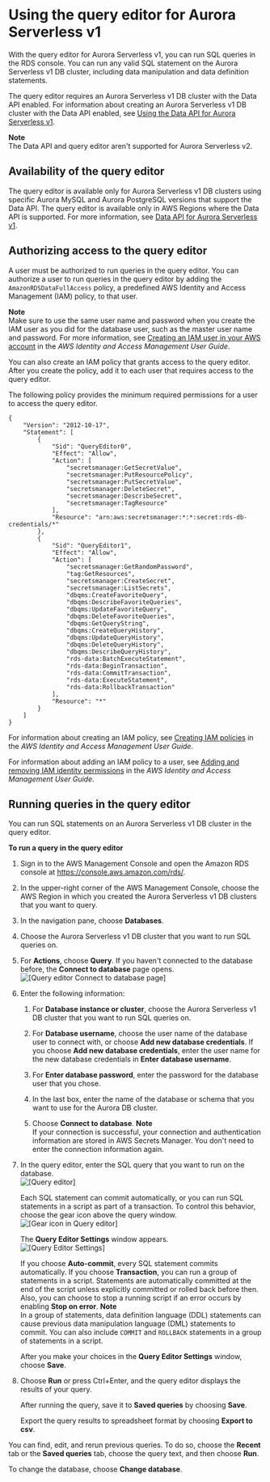 # Using the query editor for Aurora Serverless v1<a name="query-editor"></a><a name="query_editor"></a>

With the query editor for Aurora Serverless v1, you can run SQL queries in the RDS console\. You can run any valid SQL statement on the Aurora Serverless v1 DB cluster, including data manipulation and data definition statements\.

The query editor requires an Aurora Serverless v1 DB cluster with the Data API enabled\. For information about creating an Aurora Serverless v1 DB cluster with the Data API enabled, see [Using the Data API for Aurora Serverless v1](data-api.md)\.

**Note**  
The Data API and query editor aren't supported for Aurora Serverless v2\.

## Availability of the query editor<a name="query-editor.regions"></a>

The query editor is available only for Aurora Serverless v1 DB clusters using specific Aurora MySQL and Aurora PostgreSQL versions that support the Data API\. The query editor is available only in AWS Regions where the Data API is supported\. For more information, see [Data API for Aurora Serverless v1](Concepts.Aurora_Fea_Regions_DB-eng.Feature.Data_API.md)\.

## Authorizing access to the query editor<a name="query-editor.access"></a>

A user must be authorized to run queries in the query editor\. You can authorize a user to run queries in the query editor by adding the `AmazonRDSDataFullAccess` policy, a predefined AWS Identity and Access Management \(IAM\) policy, to that user\.

**Note**  
Make sure to use the same user name and password when you create the IAM user as you did for the database user, such as the master user name and password\. For more information, see [Creating an IAM user in your AWS account](https://docs.aws.amazon.com/IAM/latest/UserGuide/id_users_create.html) in the *AWS Identity and Access Management User Guide*\.

You can also create an IAM policy that grants access to the query editor\. After you create the policy, add it to each user that requires access to the query editor\.

The following policy provides the minimum required permissions for a user to access the query editor\.

```
{
    "Version": "2012-10-17",
    "Statement": [
        {
            "Sid": "QueryEditor0",
            "Effect": "Allow",
            "Action": [
                "secretsmanager:GetSecretValue",
                "secretsmanager:PutResourcePolicy",
                "secretsmanager:PutSecretValue",
                "secretsmanager:DeleteSecret",
                "secretsmanager:DescribeSecret",
                "secretsmanager:TagResource"
            ],
            "Resource": "arn:aws:secretsmanager:*:*:secret:rds-db-credentials/*"
        },
        {
            "Sid": "QueryEditor1",
            "Effect": "Allow",
            "Action": [
                "secretsmanager:GetRandomPassword",
                "tag:GetResources",
                "secretsmanager:CreateSecret",
                "secretsmanager:ListSecrets",
                "dbqms:CreateFavoriteQuery",
                "dbqms:DescribeFavoriteQueries",
                "dbqms:UpdateFavoriteQuery",
                "dbqms:DeleteFavoriteQueries",
                "dbqms:GetQueryString",
                "dbqms:CreateQueryHistory",
                "dbqms:UpdateQueryHistory",
                "dbqms:DeleteQueryHistory",
                "dbqms:DescribeQueryHistory",
                "rds-data:BatchExecuteStatement",
                "rds-data:BeginTransaction",
                "rds-data:CommitTransaction",
                "rds-data:ExecuteStatement",
                "rds-data:RollbackTransaction"
            ],
            "Resource": "*"
        }
    ]
}
```

For information about creating an IAM policy, see [Creating IAM policies](https://docs.aws.amazon.com/IAM/latest/UserGuide/access_policies_create.html) in the *AWS Identity and Access Management User Guide*\.

For information about adding an IAM policy to a user, see [Adding and removing IAM identity permissions](https://docs.aws.amazon.com/IAM/latest/UserGuide/access_policies_manage-attach-detach.html) in the *AWS Identity and Access Management User Guide*\.

## Running queries in the query editor<a name="query-editor.running"></a>

You can run SQL statements on an Aurora Serverless v1 DB cluster in the query editor\.

**To run a query in the query editor**

1. Sign in to the AWS Management Console and open the Amazon RDS console at [https://console\.aws\.amazon\.com/rds/](https://console.aws.amazon.com/rds/)\.

1. In the upper\-right corner of the AWS Management Console, choose the AWS Region in which you created the Aurora Serverless v1 DB clusters that you want to query\.

1. In the navigation pane, choose **Databases**\.

1. Choose the Aurora Serverless v1 DB cluster that you want to run SQL queries on\.

1. For **Actions**, choose **Query**\. If you haven't connected to the database before, the **Connect to database** page opens\.  
![\[Query editor Connect to database page\]](http://docs.aws.amazon.com/AmazonRDS/latest/AuroraUserGuide/images/query-editor-connect.png)

1. Enter the following information:

   1. For **Database instance or cluster**, choose the Aurora Serverless v1 DB cluster that you want to run SQL queries on\.

   1. For **Database username**, choose the user name of the database user to connect with, or choose **Add new database credentials**\. If you choose **Add new database credentials**, enter the user name for the new database credentials in **Enter database username**\.

   1. For **Enter database password**, enter the password for the database user that you chose\.

   1. In the last box, enter the name of the database or schema that you want to use for the Aurora DB cluster\.

   1. Choose **Connect to database**\.
**Note**  
If your connection is successful, your connection and authentication information are stored in AWS Secrets Manager\. You don't need to enter the connection information again\.

1. In the query editor, enter the SQL query that you want to run on the database\.  
![\[Query editor\]](http://docs.aws.amazon.com/AmazonRDS/latest/AuroraUserGuide/images/query-editor.png)

   Each SQL statement can commit automatically, or you can run SQL statements in a script as part of a transaction\. To control this behavior, choose the gear icon above the query window\.   
![\[Gear icon in Query editor\]](http://docs.aws.amazon.com/AmazonRDS/latest/AuroraUserGuide/images/query-editor-gear.png)

   The **Query Editor Settings** window appears\.  
![\[Query Editor Settings\]](http://docs.aws.amazon.com/AmazonRDS/latest/AuroraUserGuide/images/query-editor-settings.png)

   If you choose **Auto\-commit**, every SQL statement commits automatically\. If you choose **Transaction**, you can run a group of statements in a script\. Statements are automatically committed at the end of the script unless explicitly committed or rolled back before then\. Also, you can choose to stop a running script if an error occurs by enabling **Stop on error**\.
**Note**  
In a group of statements, data definition language \(DDL\) statements can cause previous data manipulation language \(DML\) statements to commit\. You can also include `COMMIT` and `ROLLBACK` statements in a group of statements in a script\.

   After you make your choices in the **Query Editor Settings** window, choose **Save**\.

1. Choose **Run** or press Ctrl\+Enter, and the query editor displays the results of your query\.

   After running the query, save it to **Saved queries** by choosing **Save**\.

   Export the query results to spreadsheet format by choosing **Export to csv**\.

You can find, edit, and rerun previous queries\. To do so, choose the **Recent** tab or the **Saved queries** tab, choose the query text, and then choose **Run**\.

To change the database, choose **Change database**\.